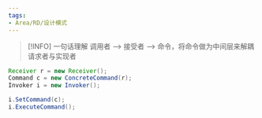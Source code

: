 ```yaml
---
tags:
- Area/RD/设计模式
---
```


> [!INFO] 一句话理解
> 调用者 --> 接受者 --> 命令，将命令做为中间层来解耦请求者与实现者

```java
Receiver r = new Receiver();
Command c = new ConcreteCommand(r);
Invoker i = new Invoker();

i.SetCommand(c);
i.ExecuteCommand();

```
